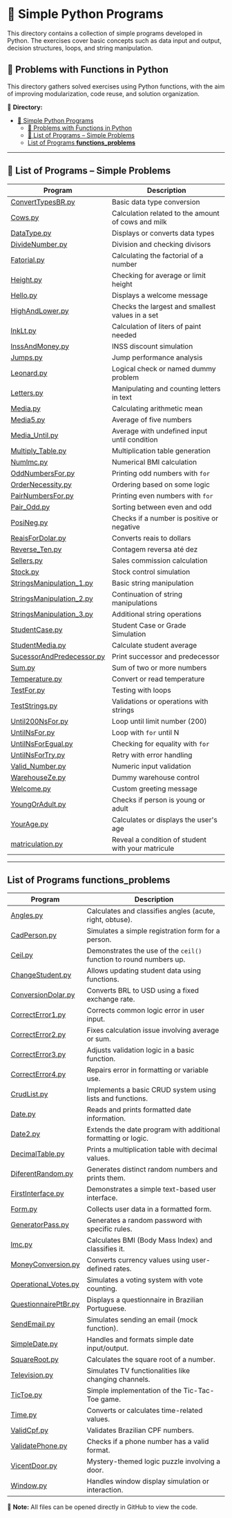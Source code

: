 # 🧮 Simple Python Programs

This directory contains a collection of simple programs developed in Python. The exercises cover basic concepts such as data input and output, decision structures, loops, and string manipulation.

## 🧠 Problems with Functions in Python

This directory gathers solved exercises using Python functions, with the aim of improving modularization, code reuse, and solution organization.

📂 **Directory:**  
- [🧮 Simple Python Programs](#-simple-python-programs)
  - [🧠 Problems with Functions in Python](#-problems-with-functions-in-python)
  - [📄 List of Programs – Simple Problems](#-list-of-programs--simple-problems)
  - [List of Programs **functions\_problems**](#list-of-programs-functions_problems)

---

## 📄 List of Programs – Simple Problems

| Program | Description |
|----------|-----------|
| [ConvertTypesBR.py](https://github.com/Karlos-Eduardo-Mrqs/Operational_Works/blob/main/Programming%20In%20Python/resolution_problems/simple_problems/ConvertTypesBR.py) | Basic data type conversion |
| [Cows.py](https://github.com/Karlos-Eduardo-Mrqs/Operational_Works/blob/main/Programming%20In%20Python/resolution_problems/simple_problems/Cows.py) | Calculation related to the amount of cows and milk |
| [DataType.py](https://github.com/Karlos-Eduardo-Mrqs/Operational_Works/blob/main/Programming%20In%20Python/resolution_problems/simple_problems/DataType.py) | Displays or converts data types |
| [DivideNumber.py](https://github.com/Karlos-Eduardo-Mrqs/Operational_Works/blob/main/Programming%20In%20Python/resolution_problems/simple_problems/DivideNumber.py) | Division and checking divisors |
| [Fatorial.py](https://github.com/Karlos-Eduardo-Mrqs/Operational_Works/blob/main/Programming%20In%20Python/resolution_problems/simple_problems/Fatorial.py) | Calculating the factorial of a number |
| [Height.py](https://github.com/Karlos-Eduardo-Mrqs/Operational_Works/blob/main/Programming%20In%20Python/resolution_problems/simple_problems/Height.py) | Checking for average or limit height |
| [Hello.py](https://github.com/Karlos-Eduardo-Mrqs/Operational_Works/blob/main/Programming%20In%20Python/resolution_problems/simple_problems/Hello.py) | Displays a welcome message |
| [HighAndLower.py](https://github.com/Karlos-Eduardo-Mrqs/Operational_Works/blob/main/Programming%20In%20Python/resolution_problems/simple_problems/HighAndLower.py) | Checks the largest and smallest values ​​in a set |
| [InkLt.py](https://github.com/Karlos-Eduardo-Mrqs/Operational_Works/blob/main/Programming%20In%20Python/resolution_problems/simple_problems/InkLt.py) | Calculation of liters of paint needed |
| [InssAndMoney.py](https://github.com/Karlos-Eduardo-Mrqs/Operational_Works/blob/main/Programming%20In%20Python/resolution_problems/simple_problems/InssAndMoney.py) | INSS discount simulation |
| [Jumps.py](https://github.com/Karlos-Eduardo-Mrqs/Operational_Works/blob/main/Programming%20In%20Python/resolution_problems/simple_problems/Jumps.py) | Jump performance analysis |
| [Leonard.py](https://github.com/Karlos-Eduardo-Mrqs/Operational_Works/blob/main/Programming%20In%20Python/resolution_problems/simple_problems/Leonard.py) | Logical check or named dummy problem |
| [Letters.py](https://github.com/Karlos-Eduardo-Mrqs/Operational_Works/blob/main/Programming%20In%20Python/resolution_problems/simple_problems/Letters.py) | Manipulating and counting letters in text |
| [Media.py](https://github.com/Karlos-Eduardo-Mrqs/Operational_Works/blob/main/Programming%20In%20Python/resolution_problems/simple_problems/Media.py) | Calculating arithmetic mean |
| [Media5.py](https://github.com/Karlos-Eduardo-Mrqs/Operational_Works/blob/main/Programming%20In%20Python/resolution_problems/simple_problems/Media5.py) | Average of five numbers |
| [Media_Until.py](https://github.com/Karlos-Eduardo-Mrqs/Operational_Works/blob/main/Programming%20In%20Python/resolution_problems/simple_problems/Media_Until.py) | Average with undefined input until condition |
| [Multiply_Table.py](https://github.com/Karlos-Eduardo-Mrqs/Operational_Works/blob/main/Programming%20In%20Python/resolution_problems/simple_problems/Multiply_Table.py) | Multiplication table generation |
| [NumImc.py](https://github.com/Karlos-Eduardo-Mrqs/Operational_Works/blob/main/Programming%20In%20Python/resolution_problems/simple_problems/NumImc.py) | Numerical BMI calculation |
| [OddNumbersFor.py](https://github.com/Karlos-Eduardo-Mrqs/Operational_Works/blob/main/Programming%20In%20Python/resolution_problems/simple_problems/OddNumbersFor.py) | Printing odd numbers with `for` |
| [OrderNecessity.py](https://github.com/Karlos-Eduardo-Mrqs/Operational_Works/blob/main/Programming%20In%20Python/resolution_problems/simple_problems/OrderNecessity.py) | Ordering based on some logic |
| [PairNumbersFor.py](https://github.com/Karlos-Eduardo-Mrqs/Operational_Works/blob/main/Programming%20In%20Python/resolution_problems/simple_problems/PairNumbersFor.py) | Printing even numbers with `for` |
| [Pair_Odd.py](https://github.com/Karlos-Eduardo-Mrqs/Operational_Works/blob/main/Programming%20In%20Python/resolution_problems/simple_problems/Pair_Odd.py) | Sorting between even and odd |
| [PosiNeg.py](https://github.com/Karlos-Eduardo-Mrqs/Operational_Works/blob/main/Programming%20In%20Python/resolution_problems/simple_problems/PosiNeg.py) | Checks if a number is positive or negative |
| [ReaisForDolar.py](https://github.com/Karlos-Eduardo-Mrqs/Operational_Works/blob/main/Programming%20In%20Python/resolution_problems/simple_problems/ReaisForDolar.py) | Converts reais to dollars |
| [Reverse_Ten.py](https://github.com/Karlos-Eduardo-Mrqs/Operational_Works/blob/main/Programming%20In%20Python/resolution_problems/simple_problems/Reverse_Ten.py) | Contagem reversa até dez |
| [Sellers.py](https://github.com/Karlos-Eduardo-Mrqs/Operational_Works/blob/main/Programming%20In%20Python/resolution_problems/simple_problems/Sellers.py) | Sales commission calculation |
| [Stock.py](https://github.com/Karlos-Eduardo-Mrqs/Operational_Works/blob/main/Programming%20In%20Python/resolution_problems/simple_problems/Stock.py) | Stock control simulation |
| [StringsManipulation_1.py](https://github.com/Karlos-Eduardo-Mrqs/Operational_Works/blob/main/Programming%20In%20Python/resolution_problems/simple_problems/StringsManipulation_1.py) | Basic string manipulation |
| [StringsManipulation_2.py](https://github.com/Karlos-Eduardo-Mrqs/Operational_Works/blob/main/Programming%20In%20Python/resolution_problems/simple_problems/StringsManipulation_2.py) | Continuation of string manipulations |
| [StringsManipulation_3.py](https://github.com/Karlos-Eduardo-Mrqs/Operational_Works/blob/main/Programming%20In%20Python/resolution_problems/simple_problems/StringsManipulation_3.py) | Additional string operations |
| [StudentCase.py](https://github.com/Karlos-Eduardo-Mrqs/Operational_Works/blob/main/Programming%20In%20Python/resolution_problems/simple_problems/StudentCase.py) | Student Case or Grade Simulation |
| [StudentMedia.py](https://github.com/Karlos-Eduardo-Mrqs/Operational_Works/blob/main/Programming%20In%20Python/resolution_problems/simple_problems/StudentMedia.py) | Calculate student average |
| [SucessorAndPredecessor.py](https://github.com/Karlos-Eduardo-Mrqs/Operational_Works/blob/main/Programming%20In%20Python/resolution_problems/simple_problems/SucessorAndPredecessor.py) | Print successor and predecessor |
| [Sum.py](https://github.com/Karlos-Eduardo-Mrqs/Operational_Works/blob/main/Programming%20In%20Python/resolution_problems/simple_problems/Sum.py) | Sum of two or more numbers |
| [Temperature.py](https://github.com/Karlos-Eduardo-Mrqs/Operational_Works/blob/main/Programming%20In%20Python/resolution_problems/simple_problems/Temperature.py) | Convert or read temperature |
| [TestFor.py](https://github.com/Karlos-Eduardo-Mrqs/Operational_Works/blob/main/Programming%20In%20Python/resolution_problems/simple_problems/TestFor.py) | Testing with loops |
| [TestStrings.py](https://github.com/Karlos-Eduardo-Mrqs/Operational_Works/blob/main/Programming%20In%20Python/resolution_problems/simple_problems/TestStrings.py) | Validations or operations with strings |
| [Until200NsFor.py](https://github.com/Karlos-Eduardo-Mrqs/Operational_Works/blob/main/Programming%20In%20Python/resolution_problems/simple_problems/Until200NsFor.py) | Loop until limit number (200) |
| [UntilNsFor.py](https://github.com/Karlos-Eduardo-Mrqs/Operational_Works/blob/main/Programming%20In%20Python/resolution_problems/simple_problems/UntilNsFor.py) | Loop with `for` until N |
| [UntilNsForEgual.py](https://github.com/Karlos-Eduardo-Mrqs/Operational_Works/blob/main/Programming%20In%20Python/resolution_problems/simple_problems/UntilNsForEgual.py) | Checking for equality with `for` |
| [UntilNsForTry.py](https://github.com/Karlos-Eduardo-Mrqs/Operational_Works/blob/main/Programming%20In%20Python/resolution_problems/simple_problems/UntilNsForTry.py) | Retry with error handling |
| [Valid_Number.py](https://github.com/Karlos-Eduardo-Mrqs/Operational_Works/blob/main/Programming%20In%20Python/resolution_problems/simple_problems/Valid_Number.py) | Numeric input validation |
| [WarehouseZe.py](https://github.com/Karlos-Eduardo-Mrqs/Operational_Works/blob/main/Programming%20In%20Python/resolution_problems/simple_problems/WarehouseZe.py) | Dummy warehouse control |
| [Welcome.py](https://github.com/Karlos-Eduardo-Mrqs/Operational_Works/blob/main/Programming%20In%20Python/resolution_problems/simple_problems/Welcome.py) | Custom greeting message |
| [YoungOrAdult.py](https://github.com/Karlos-Eduardo-Mrqs/Operational_Works/blob/main/Programming%20In%20Python/resolution_problems/simple_problems/YoungOrAdult.py) | Checks if person is young or adult |
| [YourAge.py](https://github.com/Karlos-Eduardo-Mrqs/Operational_Works/blob/main/Programming%20In%20Python/resolution_problems/simple_problems/YourAge.py) | Calculates or displays the user's age |
| [matriculation.py](https://github.com/Karlos-Eduardo-Mrqs/Operational_Works/blob/main/Programming%20In%20Python/resolution_problems/simple_problems/matriculation.py) | Reveal a condition of student with your matricule |

---

## List of Programs **functions_problems**

| **Program** | **Description** |
|-------------|------------------|
| [Angles.py](https://github.com/Karlos-Eduardo-Mrqs/Operational_Works/blob/main/Programming%20In%20Python/resolution_problems/functions_problems/Angles.py) | Calculates and classifies angles (acute, right, obtuse). |
| [CadPerson.py](https://github.com/Karlos-Eduardo-Mrqs/Operational_Works/blob/main/Programming%20In%20Python/resolution_problems/functions_problems/CadPerson.py) | Simulates a simple registration form for a person. |
| [Ceil.py](https://github.com/Karlos-Eduardo-Mrqs/Operational_Works/blob/main/Programming%20In%20Python/resolution_problems/functions_problems/Ceil.py) | Demonstrates the use of the `ceil()` function to round numbers up. |
| [ChangeStudent.py](https://github.com/Karlos-Eduardo-Mrqs/Operational_Works/blob/main/Programming%20In%20Python/resolution_problems/functions_problems/ChangeStudent.py) | Allows updating student data using functions. |
| [ConversionDolar.py](https://github.com/Karlos-Eduardo-Mrqs/Operational_Works/blob/main/Programming%20In%20Python/resolution_problems/functions_problems/ConversionDolar.py) | Converts BRL to USD using a fixed exchange rate. |
| [CorrectError1.py](https://github.com/Karlos-Eduardo-Mrqs/Operational_Works/blob/main/Programming%20In%20Python/resolution_problems/functions_problems/CorrectError1.py) | Corrects common logic error in user input. |
| [CorrectError2.py](https://github.com/Karlos-Eduardo-Mrqs/Operational_Works/blob/main/Programming%20In%20Python/resolution_problems/functions_problems/CorrectError2.py) | Fixes calculation issue involving average or sum. |
| [CorrectError3.py](https://github.com/Karlos-Eduardo-Mrqs/Operational_Works/blob/main/Programming%20In%20Python/resolution_problems/functions_problems/CorrectError3.py) | Adjusts validation logic in a basic function. |
| [CorrectError4.py](https://github.com/Karlos-Eduardo-Mrqs/Operational_Works/blob/main/Programming%20In%20Python/resolution_problems/functions_problems/CorrectError4.py) | Repairs error in formatting or variable use. |
| [CrudList.py](https://github.com/Karlos-Eduardo-Mrqs/Operational_Works/blob/main/Programming%20In%20Python/resolution_problems/functions_problems/CrudList.py) | Implements a basic CRUD system using lists and functions. |
| [Date.py](https://github.com/Karlos-Eduardo-Mrqs/Operational_Works/blob/main/Programming%20In%20Python/resolution_problems/functions_problems/Date.py) | Reads and prints formatted date information. |
| [Date2.py](https://github.com/Karlos-Eduardo-Mrqs/Operational_Works/blob/main/Programming%20In%20Python/resolution_problems/functions_problems/Date2.py) | Extends the date program with additional formatting or logic. |
| [DecimalTable.py](https://github.com/Karlos-Eduardo-Mrqs/Operational_Works/blob/main/Programming%20In%20Python/resolution_problems/functions_problems/DecimalTable.py) | Prints a multiplication table with decimal values. |
| [DiferentRandom.py](https://github.com/Karlos-Eduardo-Mrqs/Operational_Works/blob/main/Programming%20In%20Python/resolution_problems/functions_problems/DiferentRandom.py) | Generates distinct random numbers and prints them. |
| [FirstInterface.py](https://github.com/Karlos-Eduardo-Mrqs/Operational_Works/blob/main/Programming%20In%20Python/resolution_problems/functions_problems/FirstInterface.py) | Demonstrates a simple text-based user interface. |
| [Form.py](https://github.com/Karlos-Eduardo-Mrqs/Operational_Works/blob/main/Programming%20In%20Python/resolution_problems/functions_problems/Form.py) | Collects user data in a formatted form. |
| [GeneratorPass.py](https://github.com/Karlos-Eduardo-Mrqs/Operational_Works/blob/main/Programming%20In%20Python/resolution_problems/functions_problems/GeneratorPass.py) | Generates a random password with specific rules. |
| [Imc.py](https://github.com/Karlos-Eduardo-Mrqs/Operational_Works/blob/main/Programming%20In%20Python/resolution_problems/functions_problems/Imc.py) | Calculates BMI (Body Mass Index) and classifies it. |
| [MoneyConversion.py](https://github.com/Karlos-Eduardo-Mrqs/Operational_Works/blob/main/Programming%20In%20Python/resolution_problems/functions_problems/MoneyConversion.py) | Converts currency values using user-defined rates. |
| [Operational_Votes.py](https://github.com/Karlos-Eduardo-Mrqs/Operational_Works/blob/main/Programming%20In%20Python/resolution_problems/functions_problems/Operational_Votes.py) | Simulates a voting system with vote counting. |
| [QuestionnairePtBr.py](https://github.com/Karlos-Eduardo-Mrqs/Operational_Works/blob/main/Programming%20In%20Python/resolution_problems/functions_problems/QuestionnairePtBr.py) | Displays a questionnaire in Brazilian Portuguese. |
| [SendEmail.py](https://github.com/Karlos-Eduardo-Mrqs/Operational_Works/blob/main/Programming%20In%20Python/resolution_problems/functions_problems/SendEmail.py) | Simulates sending an email (mock function). |
| [SimpleDate.py](https://github.com/Karlos-Eduardo-Mrqs/Operational_Works/blob/main/Programming%20In%20Python/resolution_problems/functions_problems/SimpleDate.py) | Handles and formats simple date input/output. |
| [SquareRoot.py](https://github.com/Karlos-Eduardo-Mrqs/Operational_Works/blob/main/Programming%20In%20Python/resolution_problems/functions_problems/SquareRoot.py) | Calculates the square root of a number. |
| [Television.py](https://github.com/Karlos-Eduardo-Mrqs/Operational_Works/blob/main/Programming%20In%20Python/resolution_problems/functions_problems/Television.py) | Simulates TV functionalities like changing channels. |
| [TicToe.py](https://github.com/Karlos-Eduardo-Mrqs/Operational_Works/blob/main/Programming%20In%20Python/resolution_problems/functions_problems/TicToe.py) | Simple implementation of the Tic-Tac-Toe game. |
| [Time.py](https://github.com/Karlos-Eduardo-Mrqs/Operational_Works/blob/main/Programming%20In%20Python/resolution_problems/functions_problems/Time.py) | Converts or calculates time-related values. |
| [ValidCpf.py](https://github.com/Karlos-Eduardo-Mrqs/Operational_Works/blob/main/Programming%20In%20Python/resolution_problems/functions_problems/ValidCpf.py) | Validates Brazilian CPF numbers. |
| [ValidatePhone.py](https://github.com/Karlos-Eduardo-Mrqs/Operational_Works/blob/main/Programming%20In%20Python/resolution_problems/functions_problems/ValidatePhone.py) | Checks if a phone number has a valid format. |
| [VicentDoor.py](https://github.com/Karlos-Eduardo-Mrqs/Operational_Works/blob/main/Programming%20In%20Python/resolution_problems/functions_problems/VicentDoor.py) | Mystery-themed logic puzzle involving a door. |
| [Window.py](https://github.com/Karlos-Eduardo-Mrqs/Operational_Works/blob/main/Programming%20In%20Python/resolution_problems/functions_problems/Window.py) | Handles window display simulation or interaction. |

📌 **Note:** All files can be opened directly in GitHub to view the code.